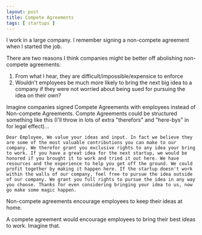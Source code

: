 ```yaml
---
layout: post
title: Compete Agreements
tags: [ startups ]
---
```


I work in a large company. I remember signing a non-compete agreement when I started the job.

There are two reasons I think companies might be better off abolishing non-compete agreements:

1. From what I hear, they are difficult/impossible/expensice to enforce
1. Wouldn't employees be much more likely to bring the next big idea to a company if they were not worried about being sued for pursuing the idea on their own?

Imagine companies signed Compete Agreements with employees instead of Non-compete Agreements. Compte Agreements could be structured something like this (I'll throw in lots of extra "therefors" and "here-bys" in for legal effect)...

    Dear Employee, We value your ideas and input. In fact we believe they are some of the most valuable contributions you can make to our company. We therefor grant you exclusive rights to any idea your bring to work. If you have a great idea for the next startup, we would be honored if you brought it to work and tried it out here. We have resources and the experience to help you get off the ground. We could profit together by making it happen here. If the startup doesn't work within the walls of our company, feel free to pursue the idea outside of our company. We grant you full rights to pursue the idea in any way you choose. Thanks for even considering bringing your idea to us, now go make some magic happen.

Non-compete agreements encourage employees to keep their ideas at home.

A compete agreement would encourage employees to bring their best ideas to work. Imagine that.
